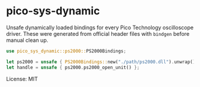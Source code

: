 # pico-sys-dynamic

Unsafe dynamically loaded bindings for every Pico Technology oscilloscope driver. These
were generated from official header files with `bindgen` before manual clean up.

```rust
use pico_sys_dynamic::ps2000::PS2000Bindings;

let ps2000 = unsafe { PS2000Bindings::new("./path/ps2000.dll").unwrap() };
let handle = unsafe { ps2000.ps2000_open_unit() };
```

License: MIT
